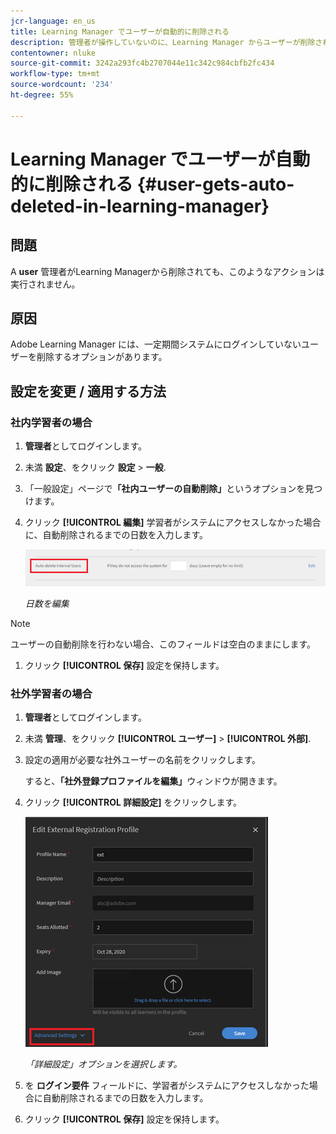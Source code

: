 ```yaml
---
jcr-language: en_us
title: Learning Manager でユーザーが自動的に削除される
description: 管理者が操作していないのに、Learning Manager からユーザーが削除されてしまいます。
contentowner: nluke
source-git-commit: 3242a293fc4b2707044e11c342c984cbfb2fc434
workflow-type: tm+mt
source-wordcount: '234'
ht-degree: 55%

---
```




# Learning Manager でユーザーが自動的に削除される {#user-gets-auto-deleted-in-learning-manager}

## 問題

A **user** 管理者がLearning Managerから削除されても、このようなアクションは実行されません。

## 原因

Adobe Learning Manager には、一定期間システムにログインしていないユーザーを削除するオプションがあります。

## 設定を変更 / 適用する方法

### 社内学習者の場合

1. **管理者**&#x200B;としてログインします。
1. 未満 **設定**、をクリック **設定** > **一般**.
1. 「一般設定」ページで&#x200B;**「社内ユーザーの自動削除」**&#x200B;というオプションを見つけます。
1. クリック **[!UICONTROL 編集]** 学習者がシステムにアクセスしなかった場合に、自動削除されるまでの日数を入力します。

   ![](assets/cp-autodelete-internal.png)

   *日数を編集*

>[!NOTE]
>
>   ユーザーの自動削除を行わない場合、このフィールドは空白のままにします。


1. クリック **[!UICONTROL 保存]** 設定を保持します。

### 社外学習者の場合

1. **管理者**&#x200B;としてログインします。
1. 未満 **管理**、をクリック **[!UICONTROL ユーザー]** > **[!UICONTROL 外部]**.
1. 設定の適用が必要な社外ユーザーの名前をクリックします。

   すると、**「社外登録プロファイルを編集」**&#x200B;ウィンドウが開きます。

1. クリック **[!UICONTROL 詳細設定]** をクリックします。

   ![](assets/cp-autodelete-external.png)

   *「詳細設定」オプションを選択します。*

1. を **ログイン要件** フィールドに、学習者がシステムにアクセスしなかった場合に自動削除されるまでの日数を入力します。
1. クリック **[!UICONTROL 保存]** 設定を保持します。
